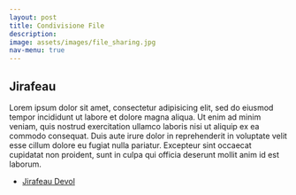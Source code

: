 ```yaml
---
layout: post
title: Condivisione File
description:
image: assets/images/file_sharing.jpg
nav-menu: true
---
```


## Jirafeau

Lorem ipsum dolor sit amet, consectetur adipisicing elit, sed do eiusmod tempor incididunt ut labore et dolore magna aliqua. Ut enim ad minim veniam, quis nostrud exercitation ullamco laboris nisi ut aliquip ex ea commodo consequat. Duis aute irure dolor in reprehenderit in voluptate velit esse cillum dolore eu fugiat nulla pariatur. Excepteur sint occaecat cupidatat non proident, sunt in culpa qui officia deserunt mollit anim id est laborum.

<ul class="actions">
  <li><a href="https://jirafeau.devol.it" class="button">Jirafeau Devol</a></li>
</ul>
